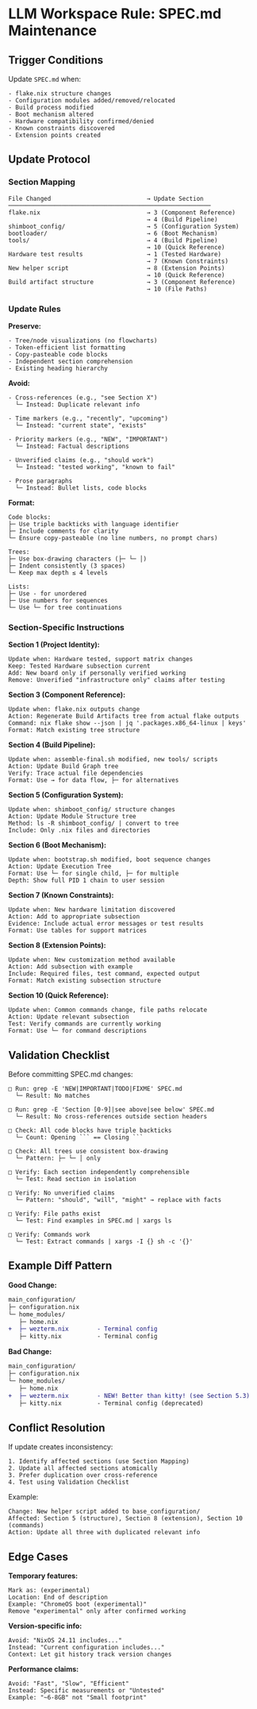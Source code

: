 # LLM Workspace Rule: SPEC.md Maintenance

## Trigger Conditions

Update `SPEC.md` when:
```
- flake.nix structure changes
- Configuration modules added/removed/relocated
- Build process modified
- Boot mechanism altered
- Hardware compatibility confirmed/denied
- Known constraints discovered
- Extension points created
```

## Update Protocol

### Section Mapping
```
File Changed                           → Update Section
─────────────────────────────────────────────────────────
flake.nix                              → 3 (Component Reference)
                                       → 4 (Build Pipeline)
shimboot_config/                       → 5 (Configuration System)
bootloader/                            → 6 (Boot Mechanism)
tools/                                 → 4 (Build Pipeline)
                                       → 10 (Quick Reference)
Hardware test results                  → 1 (Tested Hardware)
                                       → 7 (Known Constraints)
New helper script                      → 8 (Extension Points)
                                       → 10 (Quick Reference)
Build artifact structure               → 3 (Component Reference)
                                       → 10 (File Paths)
```

### Update Rules

**Preserve:**
```
- Tree/node visualizations (no flowcharts)
- Token-efficient list formatting
- Copy-pasteable code blocks
- Independent section comprehension
- Existing heading hierarchy
```

**Avoid:**
```
- Cross-references (e.g., "see Section X")
  └─ Instead: Duplicate relevant info
  
- Time markers (e.g., "recently", "upcoming")
  └─ Instead: "current state", "exists"
  
- Priority markers (e.g., "NEW", "IMPORTANT")
  └─ Instead: Factual descriptions
  
- Unverified claims (e.g., "should work")
  └─ Instead: "tested working", "known to fail"
  
- Prose paragraphs
  └─ Instead: Bullet lists, code blocks
```

**Format:**
```
Code blocks:
├─ Use triple backticks with language identifier
├─ Include comments for clarity
└─ Ensure copy-pasteable (no line numbers, no prompt chars)

Trees:
├─ Use box-drawing characters (├─ └─ │)
├─ Indent consistently (3 spaces)
└─ Keep max depth ≤ 4 levels

Lists:
├─ Use - for unordered
├─ Use numbers for sequences
└─ Use └─ for tree continuations
```

### Section-Specific Instructions

**Section 1 (Project Identity):**
```
Update when: Hardware tested, support matrix changes
Keep: Tested Hardware subsection current
Add: New board only if personally verified working
Remove: Unverified "infrastructure only" claims after testing
```

**Section 3 (Component Reference):**
```
Update when: flake.nix outputs change
Action: Regenerate Build Artifacts tree from actual flake outputs
Command: nix flake show --json | jq '.packages.x86_64-linux | keys'
Format: Match existing tree structure
```

**Section 4 (Build Pipeline):**
```
Update when: assemble-final.sh modified, new tools/ scripts
Action: Update Build Graph tree
Verify: Trace actual file dependencies
Format: Use → for data flow, ├─ for alternatives
```

**Section 5 (Configuration System):**
```
Update when: shimboot_config/ structure changes
Action: Update Module Structure tree
Method: ls -R shimboot_config/ | convert to tree
Include: Only .nix files and directories
```

**Section 6 (Boot Mechanism):**
```
Update when: bootstrap.sh modified, boot sequence changes
Action: Update Execution Tree
Format: Use └─ for single child, ├─ for multiple
Depth: Show full PID 1 chain to user session
```

**Section 7 (Known Constraints):**
```
Update when: New hardware limitation discovered
Action: Add to appropriate subsection
Evidence: Include actual error messages or test results
Format: Use tables for support matrices
```

**Section 8 (Extension Points):**
```
Update when: New customization method available
Action: Add subsection with example
Include: Required files, test command, expected output
Format: Match existing subsection structure
```

**Section 10 (Quick Reference):**
```
Update when: Common commands change, file paths relocate
Action: Update relevant subsection
Test: Verify commands are currently working
Format: Use └─ for command descriptions
```

## Validation Checklist

Before committing SPEC.md changes:
```
□ Run: grep -E 'NEW|IMPORTANT|TODO|FIXME' SPEC.md
  └─ Result: No matches

□ Run: grep -E 'Section [0-9]|see above|see below' SPEC.md
  └─ Result: No cross-references outside section headers

□ Check: All code blocks have triple backticks
  └─ Count: Opening ``` == Closing ```

□ Check: All trees use consistent box-drawing
  └─ Pattern: ├─ └─ │ only

□ Verify: Each section independently comprehensible
  └─ Test: Read section in isolation

□ Verify: No unverified claims
  └─ Pattern: "should", "will", "might" → replace with facts

□ Verify: File paths exist
  └─ Test: Find examples in SPEC.md | xargs ls

□ Verify: Commands work
  └─ Test: Extract commands | xargs -I {} sh -c '{}'
```

## Example Diff Pattern

**Good Change:**
```diff
main_configuration/
├─ configuration.nix
└─ home_modules/
   ├─ home.nix
+  ├─ wezterm.nix        - Terminal config
   ├─ kitty.nix          - Terminal config
```

**Bad Change:**
```diff
main_configuration/
├─ configuration.nix
└─ home_modules/
   ├─ home.nix
+  ├─ wezterm.nix        - NEW! Better than kitty! (see Section 5.3)
   ├─ kitty.nix          - Terminal config (deprecated)
```

## Conflict Resolution

If update creates inconsistency:
```
1. Identify affected sections (use Section Mapping)
2. Update all affected sections atomically
3. Prefer duplication over cross-reference
4. Test using Validation Checklist
```

Example:
```
Change: New helper script added to base_configuration/
Affected: Section 5 (structure), Section 8 (extension), Section 10 (commands)
Action: Update all three with duplicated relevant info
```

## Edge Cases

**Temporary features:**
```
Mark as: (experimental)
Location: End of description
Example: "ChromeOS boot (experimental)"
Remove "experimental" only after confirmed working
```

**Version-specific info:**
```
Avoid: "NixOS 24.11 includes..."
Instead: "Current configuration includes..."
Context: Let git history track version changes
```

**Performance claims:**
```
Avoid: "Fast", "Slow", "Efficient"
Instead: Specific measurements or "Untested"
Example: "~6-8GB" not "Small footprint"
```